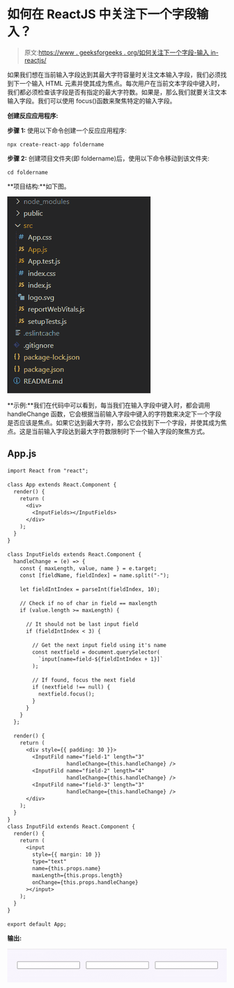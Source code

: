 # 如何在 ReactJS 中关注下一个字段输入？

> 原文:[https://www . geeksforgeeks . org/如何关注下一个字段-输入 in-reactjs/](https://www.geeksforgeeks.org/how-to-focus-on-the-next-field-input-in-reactjs/)

如果我们想在当前输入字段达到其最大字符容量时关注文本输入字段，我们必须找到下一个输入 HTML 元素并使其成为焦点。每次用户在当前文本字段中键入时，我们都必须检查该字段是否有指定的最大字符数。如果是，那么我们就要关注文本输入字段。我们可以使用 focus()函数来聚焦特定的输入字段。

**创建反应应用程序:**

**步骤 1:** 使用以下命令创建一个反应应用程序:

```
npx create-react-app foldername
```

**步骤 2:** 创建项目文件夹(即 foldername)后，使用以下命令移动到该文件夹:

```
cd foldername
```

**项目结构:**如下图。

![](img/61c6f1343b04abacfcac2db8b7a3d996.png)

**示例:**我们在代码中可以看到，每当我们在输入字段中键入时，都会调用 handleChange 函数，它会根据当前输入字段中键入的字符数来决定下一个字段是否应该是焦点。如果它达到最大字符，那么它会找到下一个字段，并使其成为焦点。这是当前输入字段达到最大字符数限制时下一个输入字段的聚焦方式。

## App.js

```
import React from "react";

class App extends React.Component {
  render() {
    return (
      <div>
        <InputFields></InputFields>
      </div>
    );
  }
}

class InputFields extends React.Component {
  handleChange = (e) => {
    const { maxLength, value, name } = e.target;
    const [fieldName, fieldIndex] = name.split("-");

    let fieldIntIndex = parseInt(fieldIndex, 10);

    // Check if no of char in field == maxlength
    if (value.length >= maxLength) {

      // It should not be last input field
      if (fieldIntIndex < 3) {

        // Get the next input field using it's name
        const nextfield = document.querySelector(
          `input[name=field-${fieldIntIndex + 1}]`
        );

        // If found, focus the next field
        if (nextfield !== null) {
          nextfield.focus();
        }
      }
    }
  };

  render() {
    return (
      <div style={{ padding: 30 }}>
        <InputFild name="field-1" length="3" 
                   handleChange={this.handleChange} />
        <InputFild name="field-2" length="4" 
                   handleChange={this.handleChange} />
        <InputFild name="field-3" length="3" 
                   handleChange={this.handleChange} />
      </div>
    );
  }
}
class InputFild extends React.Component {
  render() {
    return (
      <input
        style={{ margin: 10 }}
        type="text"
        name={this.props.name}
        maxLength={this.props.length}
        onChange={this.props.handleChange}
      ></input>
    );
  }
}

export default App;
```

**输出:**

![](img/679894246dd5ff0eb49823136befed1b.png)